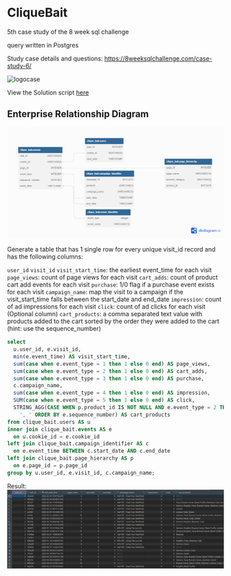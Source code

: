 # CliqueBait
5th case study of the 8 week sql challenge

query written in Postgres


Study case details and questions: https://8weeksqlchallenge.com/case-study-6/

![logocase](https://8weeksqlchallenge.com/images/case-study-designs/6.png)

View the Solution script [here](https://github.com/EwaoluwaO/8-week-sql-challenge/blob/fc97a56282fb062f915f7da75b18fbad6ea7e19d/DataMart/Cliquebaitscript.sql)

## Enterprise Relationship Diagram
![table1](results/Relationship%20diagram.png)

Generate a table that has 1 single row for every unique visit_id record and has the following columns:

`user_id`
`visit_id`
`visit_start_time`: the earliest event_time for each visit
`page_views`: count of page views for each visit
`cart_adds`: count of product cart add events for each visit
`purchase`: 1/0 flag if a purchase event exists for each visit
`campaign_name`: map the visit to a campaign if the visit_start_time falls between the start_date and end_date
`impression`: count of ad impressions for each visit
`click`: count of ad clicks for each visit
(Optional column) `cart_products`: a comma separated text value with products added to the cart sorted by the order they were added to the cart (hint: use the sequence_number)

```sql
select 
  u.user_id, e.visit_id, 
  min(e.event_time) AS visit_start_time,
  sum(case when e.event_type = 1 then 1 else 0 end) AS page_views,
  sum(case when e.event_type = 2 then 1 else 0 end) AS cart_adds,
  sum(case when e.event_type = 3 then 1 else 0 end) AS purchase,
  c.campaign_name,
  sum(case when e.event_type = 4 then 1 else 0 end) AS impression, 
  SUM(case when e.event_type = 5 then 1 else 0 end) AS click, 
  STRING_AGG(CASE WHEN p.product_id IS NOT NULL AND e.event_type = 2 THEN p.page_name ELSE NULL END, 
    ', ' ORDER BY e.sequence_number) AS cart_products
from clique_bait.users AS u
inner join clique_bait.events AS e
  on u.cookie_id = e.cookie_id
left join clique_bait.campaign_identifier AS c
  on e.event_time BETWEEN c.start_date AND c.end_date
left join clique_bait.page_hierarchy AS p
  on e.page_id = p.page_id
group by u.user_id, e.visit_id, c.campaign_name;
```
Result:
![ResultTable](results/Result%20table.png)

